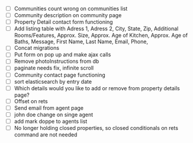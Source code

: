 - [ ] Communities count wrong on communities list
- [ ] Community description on community page
- [ ] Property Detail contact form functioning
- [ ] Add listing table with Adress 1, Adress 2, City, State, Zip, Additional Rooms/Features, Approx. Size, Approx. Age of Kitchen, Approx. Age of Baths,  Message, First Name, Last Name, Email, Phone,
- [ ] Concat migrations
- [ ] Put form on pop up and make ajax calls
- [ ] Remove photoInstructions from db
- [ ] paginate needs fix, infinite scroll
- [ ] Community contact page functioning
- [ ] sort elasticsearch by entry date
- [ ] Which details would you like to add or remove from property details page?
- [ ] Offset on rets
- [ ] Send email from agent page
- [ ] john doe change on singe agent
- [ ] add mark doppe to agents list
- [ ] No longer holding closed properties, so closed conditionals on rets command are not needed
